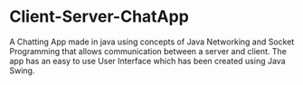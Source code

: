 # Client-Server-ChatApp
A Chatting App made in java using concepts of Java Networking and Socket Programming that allows communication between a server and client. The app has an easy to use User Interface which has been created using Java Swing.
